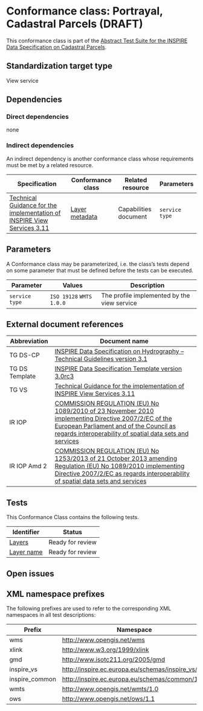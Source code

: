 # Conformance class: Portrayal, Cadastral Parcels (DRAFT)

This conformance class is part of the [Abstract Test Suite for the INSPIRE Data Specification on Cadastral Parcels](http://inspire.ec.europa.eu/id/ats/data-cp/3.1).

## Standardization target type

View service

## Dependencies

### Direct dependencies

none

### Indirect dependencies

An indirect dependency is another conformance class whose requirements must be met by a related resource.

| Specification | Conformance class | Related resource | Parameters |
| ------------- | ----------------- | ---------------- | ---------- |
| [Technical Guidance for the implementation of INSPIRE View Services 3.11](#ref_TG_VS) | [Layer metadata](http://inspire.ec.europa.eu/id/ats/view-service/3.11/layer-metadata) | Capabilities document |  `service type`  |

## Parameters

A Conformance class may be parameterized, i.e. the class’s tests depend on some parameter that must be defined before the tests can be executed.
 
| Parameter | Values | Description |
| --------- | ------ | ----------- |
| `service type` | `ISO 19128` `WMTS 1.0.0` | The profile implemented by the view service | 

## External document references

| Abbreviation | Document name                       |
| ------------ | ----------------------------------- |
| TG DS-CP <a name="ref_TG_DS_CP"></a>   | [INSPIRE Data Specification on Hydrography – Technical Guidelines version 3.1](http://inspire.ec.europa.eu/documents/Data_Specifications/INSPIRE_DataSpecification_CP_v3.1.pdf)
| TG DS Template <a name="ref_TG_DS_tmpl"></a>   | [INSPIRE Data Specification Template version 3.0rc3](http://inspire.jrc.ec.europa.eu/documents/Data_Specifications/INSPIRE_DataSpecification_Template_v3.0rc3.pdf)
| TG VS <a name="ref_TG_VS"></a>   | [Technical Guidance for the implementation of INSPIRE View Services 3.11](http://inspire.jrc.ec.europa.eu/documents/Network_Services/TechnicalGuidance_ViewServices_v3.11.pdf)
| IR IOP <a name="ref_IR_IOP"><a/> | [COMMISSION REGULATION (EU) No 1089/2010 of 23 November 2010 implementing Directive 2007/2/EC of the European Parliament and of the Council as regards interoperability of spatial data sets and services](http://eur-lex.europa.eu/legal-content/EN/TXT/PDF/?uri=OJ:L:2010:323:FULL&from=EN)
| IR IOP Amd 2 <a name="ref_IR_IOP_Amd2"><a/> | [COMMISSION REGULATION (EU) No 1253/2013 of 21 October 2013 amending Regulation (EU) No 1089/2010 implementing Directive 2007/2/EC as regards interoperability of spatial data sets and services](http://eur-lex.europa.eu/LexUriServ/LexUriServ.do?uri=OJ:L:2013:331:0001:0267:EN:PDF)

## Tests

This Conformance Class contains the following tests.

| Identifier                                                                          | Status   |
| ----------------------------------------------------------------------------------- | -------- |
| [Layers](http://inspire.ec.europa.eu/id/ats/data-cp/3.1/cp-portrayal/layers) | Ready for review |
| [Layer name](http://inspire.ec.europa.eu/id/ats/data-cp/3.1/cp-portrayal/layer-name) | Ready for review |

## Open issues

## XML namespace prefixes <a name="namespaces"></a>

The following prefixes are used to refer to the corresponding XML namespaces in all test descriptions:

Prefix         | Namespace
-------------- | -------------------------------------------------
wms            | http://www.opengis.net/wms
xlink          | http://www.w3.org/1999/xlink
gmd            | http://www.isotc211.org/2005/gmd
inspire_vs     | http://inspire.ec.europa.eu/schemas/inspire_vs/1.0
inspire_common | http://inspire.ec.europa.eu/schemas/common/1.0
wmts           | http://www.opengis.net/wmts/1.0
ows            | http://www.opengis.net/ows/1.1
